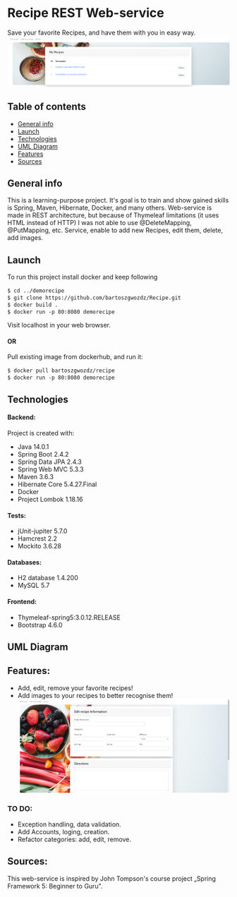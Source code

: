 # Recipe REST Web-service
Save your favorite Recipes, and have them with you in easy way.
![LandingPage](./images/allRecipes.png)

## Table of contents
* [General info](#general-info)
* [Launch](#launch)
* [Technologies](#technologies)
* [UML Diagram](#uml-diagram)
* [Features](#features)
* [Sources](#sources)


## General info
This is a learning-purpose project. It's goal is to train and show gained skills is Spring, Maven, Hibernate, Docker, and many others.
Web-service is made in REST architecture, but because of Thymeleaf limitations (it uses HTML instead of HTTP) I was not able to use @DeleteMapping, @PutMapping, etc.
Service, enable to add new Recipes, edit them, delete, add images. 

## Launch
To run this project install docker and keep following
```docker
$ cd ../demorecipe
$ git clone https://github.com/bartoszgwozdz/Recipe.git
$ docker build .
$ docker run -p 80:8080 demorecipe
```
Visit localhost in your web browser.

#### OR
Pull existing image from dockerhub, and run it:
```docker
$ docker pull bartoszgwozdz/recipe
$ docker run -p 80:8080 demorecipe
```
	
## Technologies
#### Backend:
Project is created with:
* Java 14.0.1
* Spring Boot 2.4.2
* Spring Data JPA 2.4.3
* Spring Web MVC 5.3.3
* Maven 3.6.3
* Hibernate Core 5.4.27.Final
* Docker
* Project Lombok 1.18.16

#### Tests:
* jUnit-jupiter 5.7.0
* Hamcrest 2.2
* Mockito 3.6.28

#### Databases:
* H2 database 1.4.200
* MySQL 5.7

#### Frontend:
* Thymeleaf-spring5:3.0.12.RELEASE
* Bootstrap 4.6.0

## UML Diagram


## Features:
* Add, edit, remove your favorite recipes!
* Add images to your recipes to better recognise them!
![NewRecipe](./images/addNewRecipe.png)

### TO DO:
* Exception handling, data validation.
* Add Accounts, loging, creation.
* Refactor categories: add, edit, remove.

## Sources:
This web-service is inspired by John Tompson's course project „Spring Framework 5: Beginner to Guru”.
